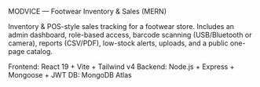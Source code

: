 MODVICE — Footwear Inventory & Sales (MERN)

Inventory & POS-style sales tracking for a footwear store.
Includes an admin dashboard, role-based access, barcode scanning (USB/Bluetooth or camera), reports (CSV/PDF), low-stock alerts, uploads, and a public one-page catalog.

Frontend: React 19 + Vite + Tailwind v4
Backend: Node.js + Express + Mongoose + JWT
DB: MongoDB Atlas


